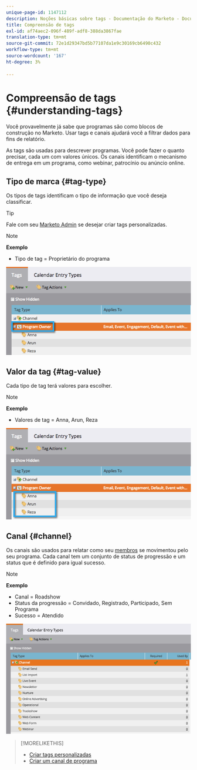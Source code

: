 ```yaml
---
unique-page-id: 1147112
description: Noções básicas sobre tags - Documentação do Marketo - Documentação do produto
title: Compreensão de tags
exl-id: af74aec2-096f-489f-adf8-388da3867fae
translation-type: tm+mt
source-git-commit: 72e1d29347bd5b77107da1e9c30169cb6490c432
workflow-type: tm+mt
source-wordcount: '167'
ht-degree: 3%

---
```


# Compreensão de tags {#understanding-tags}

Você provavelmente já sabe que programas são como blocos de construção no Marketo. Usar tags e canais ajudará você a filtrar dados para fins de relatório.

As tags são usadas para descrever programas. Você pode fazer o quanto precisar, cada um com valores únicos. Os canais identificam o mecanismo de entrega em um programa, como webinar, patrocínio ou anúncio online.

## Tipo de marca {#tag-type}

Os tipos de tags identificam o tipo de informação que você deseja classificar.

>[!TIP]
>
>Fale com seu [Marketo Admin](/help/marketo/product-docs/administration/tags/create-custom-tags.md) se desejar criar tags personalizadas.

>[!NOTE]
>
>**Exemplo**
>
>* Tipo de tag = Proprietário do programa


![](assets/image2014-9-17-15-3a12-3a46.png)

## Valor da tag {#tag-value}

Cada tipo de tag terá valores para escolher.

>[!NOTE]
>
>**Exemplo**
>
>* Valores de tag = Anna, Arun, Reza


![](assets/image2014-9-17-15-3a16-3a8.png)

## Canal {#channel}

Os canais são usados para relatar como seu [membros](/help/marketo/product-docs/core-marketo-concepts/programs/creating-programs/understanding-program-membership.md) se movimentou pelo seu programa. Cada canal tem um conjunto de status de progressão e um status que é definido para igual sucesso.

>[!NOTE]
>
>**Exemplo**
>
>* Canal = Roadshow
>* Status da progressão = Convidado, Registrado, Participado, Sem Programa
>* Sucesso = Atendido


![](assets/image2015-2-5-16-3a57-3a59.png)

>[!MORELIKETHIS]
>
>* [Criar tags personalizadas](/help/marketo/product-docs/administration/tags/create-custom-tags.md)
>* [Criar um canal de programa](/help/marketo/product-docs/administration/tags/create-a-program-channel.md)

